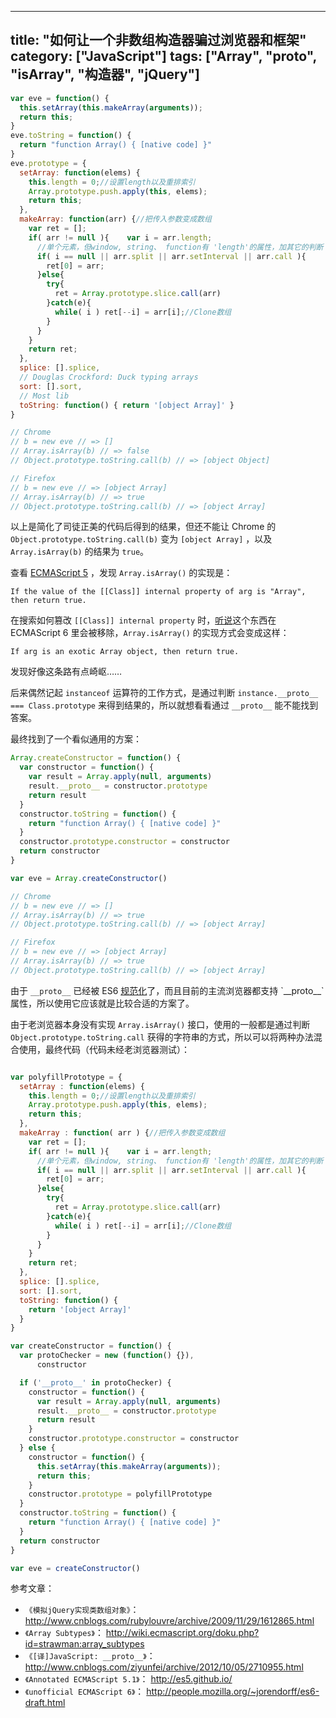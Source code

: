 
--- 
title: "如何让一个非数组构造器骗过浏览器和框架"
category: ["JavaScript"]
tags: ["Array", "__proto__", "isArray", "构造器", "jQuery"]
---

```javascript
var eve = function() {
  this.setArray(this.makeArray(arguments));
  return this;
}
eve.toString = function() {
  return "function Array() { [native code] }"
}
eve.prototype = {
  setArray: function(elems) {
    this.length = 0;//设置length以及重排索引
    Array.prototype.push.apply(this, elems);
    return this;
  },
  makeArray: function(arr) {//把传入参数变成数组
    var ret = [];
    if( arr != null ){    var i = arr.length;
      //单个元素，但window, string、 function有 'length'的属性，加其它的判断
      if( i == null || arr.split || arr.setInterval || arr.call ){
        ret[0] = arr;
      }else{
        try{
          ret = Array.prototype.slice.call(arr)
        }catch(e){
          while( i ) ret[--i] = arr[i];//Clone数组
        }
      }
    }
    return ret;
  },
  splice: [].splice,
  // Douglas Crockford: Duck typing arrays
  sort: [].sort,
  // Most lib
  toString: function() { return '[object Array]' }
}

// Chrome
// b = new eve // => []
// Array.isArray(b) // => false
// Object.prototype.toString.call(b) // => [object Object]

// Firefox
// b = new eve // => [object Array]
// Array.isArray(b) // => true
// Object.prototype.toString.call(b) // => [object Array]
```

以上是简化了司徒正美的代码后得到的结果，但还不能让 Chrome 的 `Object.prototype.toString.call(b)` 变为 `[object Array]` ，以及 `Array.isArray(b)` 的结果为 `true`。

查看 [ECMAScript 5](http://es5.github.io/#x15.4.3.2) ，发现 `Array.isArray()` 的实现是：

    If the value of the [[Class]] internal property of arg is "Array", then return true.

在搜索如何篡改 `[[Class]] internal property` 时，[听说](http://people.mozilla.org/~jorendorff/es6-draft.html#sec-object.prototype.tostring)这个东西在 ECMAScript 6 里会被移除，`Array.isArray()` 的实现方式会变成这样：

    If arg is an exotic Array object, then return true.

发现好像这条路有点崎岖……

后来偶然记起 `instanceof` 运算符的工作方式，是通过判断 `instance.__proto__ === Class.prototype` 来得到结果的，所以就想看看通过 `__proto__` 能不能找到答案。

最终找到了一个看似通用的方案：

```javascript
Array.createConstructor = function() {
  var constructor = function() {
    var result = Array.apply(null, arguments)
    result.__proto__ = constructor.prototype
    return result
  }
  constructor.toString = function() {
    return "function Array() { [native code] }"
  }
  constructor.prototype.constructor = constructor
  return constructor
}

var eve = Array.createConstructor()

// Chrome
// b = new eve // => []
// Array.isArray(b) // => true
// Object.prototype.toString.call(b) // => [object Array]

// Firefox
// b = new eve // => [object Array]
// Array.isArray(b) // => true
// Object.prototype.toString.call(b) // => [object Array]
```

由于 `__proto__` 已经被 ES6 [规范化](http://people.mozilla.org/~jorendorff/es6-draft.html#sec-object.prototype.__proto__)了，而且目前的主流浏览器都支持 `__proto__` 属性，所以使用它应该就是比较合适的方案了。

由于老浏览器本身没有实现 `Array.isArray()` 接口，使用的一般都是通过判断 `Object.prototype.toString.call` 获得的字符串的方式，所以可以将两种办法混合使用，最终代码（代码未经老浏览器测试）：

```javascript

var polyfillPrototype = {
  setArray : function(elems) {
    this.length = 0;//设置length以及重排索引
    Array.prototype.push.apply(this, elems);
    return this;
  },
  makeArray : function( arr ) {//把传入参数变成数组
    var ret = [];
    if( arr != null ){    var i = arr.length;
      //单个元素，但window, string、 function有 'length'的属性，加其它的判断
      if( i == null || arr.split || arr.setInterval || arr.call ){
        ret[0] = arr;
      }else{
        try{
          ret = Array.prototype.slice.call(arr)
        }catch(e){
          while( i ) ret[--i] = arr[i];//Clone数组
        }
      }
    }
    return ret;
  },
  splice: [].splice,
  sort: [].sort,
  toString: function() {
    return '[object Array]'
  }
}

var createConstructor = function() {
  var protoChecker = new (function() {}),
      constructor

  if ('__proto__' in protoChecker) {
    constructor = function() {
      var result = Array.apply(null, arguments)
      result.__proto__ = constructor.prototype
      return result
    }
    constructor.prototype.constructor = constructor
  } else {
    constructor = function() {
      this.setArray(this.makeArray(arguments));
      return this;
    }
    constructor.prototype = polyfillPrototype
  }
  constructor.toString = function() {
    return "function Array() { [native code] }"
  }
  return constructor
}

var eve = createConstructor()
```

参考文章：

* `《模拟jQuery实现类数组对象》`： http://www.cnblogs.com/rubylouvre/archive/2009/11/29/1612865.html
* `《Array Subtypes》`： http://wiki.ecmascript.org/doku.php?id=strawman:array_subtypes
* `《[译]JavaScript: __proto__》`： http://www.cnblogs.com/ziyunfei/archive/2012/10/05/2710955.html
* `《Annotated ECMAScript 5.1》`： http://es5.github.io/
* `《unofficial ECMAScript 6》`： http://people.mozilla.org/~jorendorff/es6-draft.html

